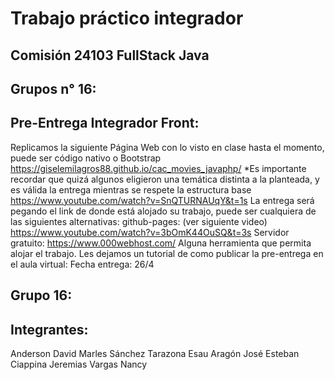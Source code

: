 # Trabajo práctico integrador
## Comisión 24103 FullStack Java
## Grupos n° 16: 
## Pre-Entrega Integrador Front:
Replicamos la siguiente Página Web con lo visto en clase hasta el momento, puede ser código nativo o Bootstrap
https://giselemilagros88.github.io/cac_movies_javaphp/
*Es importante recordar que quizá algunos eligieron una temática distinta a la planteada, y es válida la entrega mientras se respete la estructura base
https://www.youtube.com/watch?v=SnQTURNAUqY&t=1s
La entrega será pegando el link de donde está alojado su trabajo, puede ser cualquiera de las siguientes alternativas: 
github-pages: (ver siguiente video)
https://www.youtube.com/watch?v=3bOmK44OuSQ&t=3s
Servidor gratuito: https://www.000webhost.com/ 
Alguna herramienta que permita alojar el trabajo.
Les dejamos un tutorial de como publicar la pre-entrega en el aula virtual:
Fecha entrega: 26/4
## Grupo 16:
## Integrantes:
Anderson David Marles Sánchez
Tarazona Esau
Aragón José Esteban
Ciappina Jeremias
Vargas Nancy


